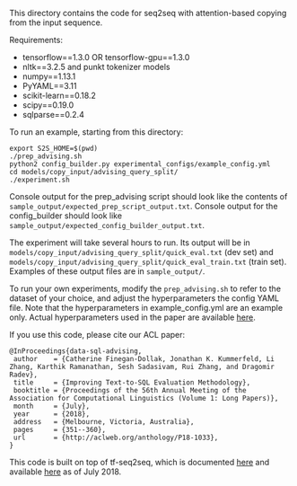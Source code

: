 This directory contains the code for seq2seq with attention-based copying from
the input sequence.

Requirements:
- tensorflow==1.3.0 OR tensorflow-gpu==1.3.0
- nltk==3.2.5 and punkt tokenizer models
- numpy==1.13.1
- PyYAML==3.11
- scikit-learn==0.18.2
- scipy==0.19.0
- sqlparse==0.2.4


To run an example, starting from this directory:
```
export S2S_HOME=$(pwd)
./prep_advising.sh
python2 config_builder.py experimental_configs/example_config.yml
cd models/copy_input/advising_query_split/
./experiment.sh
```

Console output for the prep_advising script should look like the contents of `sample_output/expected_prep_script_output.txt`.
Console output for the config_builder should look like `sample_output/expected_config_builder_output.txt`.

The experiment will take several hours to run. Its output will be in `models/copy_input/advising_query_split/quick_eval.txt` (dev set) and `models/copy_input/advising_query_split/quick_eval_train.txt` (train set).
Examples of these output files are in `sample_output/`.

To run your own experiments, modify the `prep_advising.sh` to refer to the dataset
of your choice, and adjust the hyperparameters the config YAML file.
Note that the hyperparameters in example_config.yml are an example only.
Actual hyperparameters used in the paper are available [here](https://github.com/jkkummerfeld/text2sql-data/tree/master/systems/sequence-to-sequence/experimental_configs/hyperparameters).

If you use this code, please cite our ACL paper:
 ```TeX
@InProceedings{data-sql-advising,
  author    = {Catherine Finegan-Dollak, Jonathan K. Kummerfeld, Li Zhang, Karthik Ramanathan, Sesh Sadasivam, Rui Zhang, and Dragomir Radev},
  title     = {Improving Text-to-SQL Evaluation Methodology},
  booktitle = {Proceedings of the 56th Annual Meeting of the Association for Computational Linguistics (Volume 1: Long Papers)},
  month     = {July},
  year      = {2018},
  address   = {Melbourne, Victoria, Australia},
  pages     = {351--360},
  url       = {http://aclweb.org/anthology/P18-1033},
}
```

This code is built on top of tf-seq2seq, which is documented [here](https://google.github.io/seq2seq/) and available [here](https://github.com/google/seq2seq) as of July 2018.
